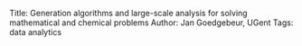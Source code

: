 Title: Generation algorithms and large-scale analysis for solving mathematical and chemical problems
Author: Jan Goedgebeur, UGent
Tags: data analytics
